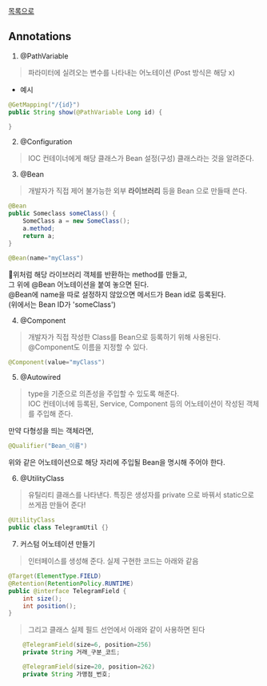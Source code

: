 [목록으로](https://github.com/Donsworkout/techInterview/blob/master/README.md)

## Annotations
1. @PathVariable  
> 파라미터에 실려오는 변수를 나타내는 어노테이션 (Post 방식은 해당 x)
- 예시
~~~java
@GetMapping("/{id}")
public String show(@PathVariable Long id) {

}
~~~

2. @Configuration
> IOC 컨테이너에게 해당 클래스가 Bean 설정(구성) 클래스라는 것을 알려준다.

3. @Bean
> 개발자가 직접 제어 불가능한 외부 **라이브러리** 등을 Bean 으로 만들때 쓴다.
~~~java
@Bean
public Someclass someClass() {
    SomeClass a = new SomeClass();
    a.method;
    return a;
}
~~~
~~~java
@Bean(name="myClass")
~~~
위처럼 해당 라이브러리 객체를 반환하는 method를 만들고,  
그 위에 @Bean 어노테이션을 붙여 놓으면 된다.  
@Bean에 name을 따로 설정하지 않았으면 메서드가 Bean id로 등록된다.  
(위에서는 Bean ID가 'someClass')

4. @Component
> 개발자가 직접 작성한 Class를 Bean으로 등록하기 위해 사용된다.  
@Component도 이름을 지정할 수 있다.
~~~java
@Component(value="myClass")
~~~

5. @Autowired  
> type을 기준으로 의존성을 주입할 수 있도록 해준다.  
IOC 컨테이너에 등록된, Service, Component 등의 어노테이션이 작성된 객체를 주입해 준다.  

만약 다형성을 띄는 객체라면, 
~~~java
@Qualifier("Bean_이름")
~~~
위와 같은 어노테이션으로 해당 자리에 주입될 Bean을 명시해 주어야 한다.

6. @UtilityClass
> 유틸리티 클래스를 나타낸다. 특징은 생성자를 private 으로 바꿔서 static으로 쓰게끔 만들어 준다!
~~~java
@UtilityClass
public class TelegramUtil {}
~~~

7. 커스텀 어노테이션 만들기 
> 인터페이스를 생성해 준다. 실제 구현한 코드는 아래와 같음 
~~~java
@Target(ElementType.FIELD)
@Retention(RetentionPolicy.RUNTIME)
public @interface TelegramField {
    int size();
    int position();
}
~~~

> 그리고 클래스 실제 필드 선언에서 아래와 같이 사용하면 된다
~~~java
    @TelegramField(size=6, position=256)
    private String 거래_구분_코드;

    @TelegramField(size=20, position=262)
    private String 가맹점_번호;
~~~